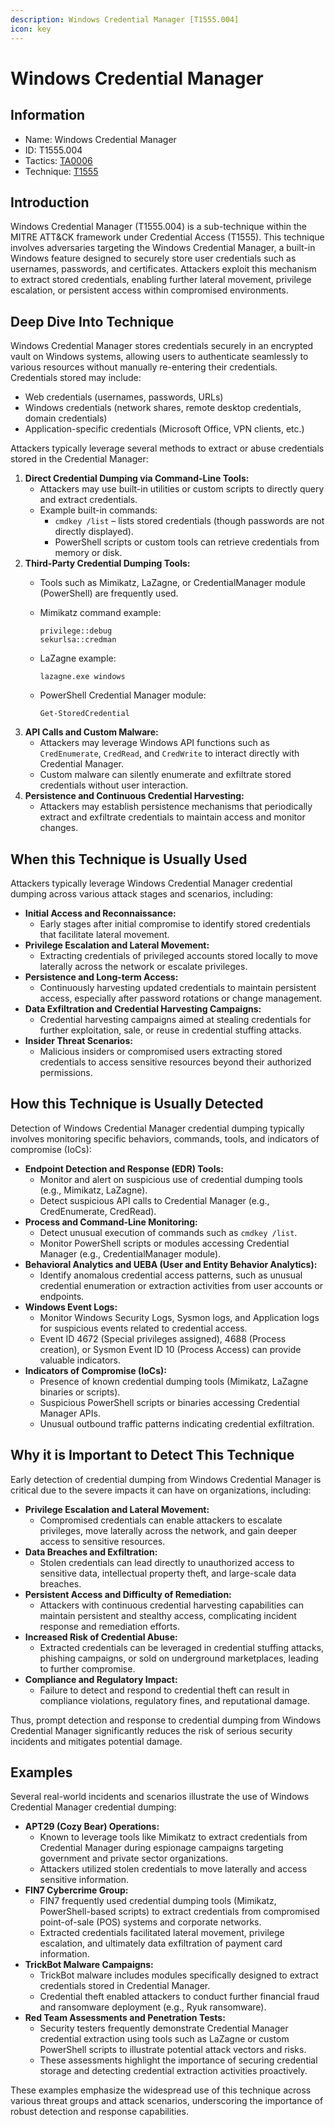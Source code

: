 ```yaml
---
description: Windows Credential Manager [T1555.004]
icon: key
---
```


# Windows Credential Manager

## Information

* Name: Windows Credential Manager
* ID: T1555.004
* Tactics: [TA0006](../)
* Technique: [T1555](./)

## Introduction

Windows Credential Manager (T1555.004) is a sub-technique within the MITRE ATT\&CK framework under Credential Access (T1555). This technique involves adversaries targeting the Windows Credential Manager, a built-in Windows feature designed to securely store user credentials such as usernames, passwords, and certificates. Attackers exploit this mechanism to extract stored credentials, enabling further lateral movement, privilege escalation, or persistent access within compromised environments.

## Deep Dive Into Technique

Windows Credential Manager stores credentials securely in an encrypted vault on Windows systems, allowing users to authenticate seamlessly to various resources without manually re-entering their credentials. Credentials stored may include:

* Web credentials (usernames, passwords, URLs)
* Windows credentials (network shares, remote desktop credentials, domain credentials)
* Application-specific credentials (Microsoft Office, VPN clients, etc.)

Attackers typically leverage several methods to extract or abuse credentials stored in the Credential Manager:

1. **Direct Credential Dumping via Command-Line Tools:**
   * Attackers may use built-in utilities or custom scripts to directly query and extract credentials.
   * Example built-in commands:
     * `cmdkey /list` – lists stored credentials (though passwords are not directly displayed).
     * PowerShell scripts or custom tools can retrieve credentials from memory or disk.
2. **Third-Party Credential Dumping Tools:**
   * Tools such as Mimikatz, LaZagne, or CredentialManager module (PowerShell) are frequently used.
   *   Mimikatz command example:

       ```
       privilege::debug
       sekurlsa::credman
       ```
   *   LaZagne example:

       ```
       lazagne.exe windows
       ```
   *   PowerShell Credential Manager module:

       ```
       Get-StoredCredential
       ```
3. **API Calls and Custom Malware:**
   * Attackers may leverage Windows API functions such as `CredEnumerate`, `CredRead`, and `CredWrite` to interact directly with Credential Manager.
   * Custom malware can silently enumerate and exfiltrate stored credentials without user interaction.
4. **Persistence and Continuous Credential Harvesting:**
   * Attackers may establish persistence mechanisms that periodically extract and exfiltrate credentials to maintain access and monitor changes.

## When this Technique is Usually Used

Attackers typically leverage Windows Credential Manager credential dumping across various attack stages and scenarios, including:

* **Initial Access and Reconnaissance:**
  * Early stages after initial compromise to identify stored credentials that facilitate lateral movement.
* **Privilege Escalation and Lateral Movement:**
  * Extracting credentials of privileged accounts stored locally to move laterally across the network or escalate privileges.
* **Persistence and Long-term Access:**
  * Continuously harvesting updated credentials to maintain persistent access, especially after password rotations or change management.
* **Data Exfiltration and Credential Harvesting Campaigns:**
  * Credential harvesting campaigns aimed at stealing credentials for further exploitation, sale, or reuse in credential stuffing attacks.
* **Insider Threat Scenarios:**
  * Malicious insiders or compromised users extracting stored credentials to access sensitive resources beyond their authorized permissions.

## How this Technique is Usually Detected

Detection of Windows Credential Manager credential dumping typically involves monitoring specific behaviors, commands, tools, and indicators of compromise (IoCs):

* **Endpoint Detection and Response (EDR) Tools:**
  * Monitor and alert on suspicious use of credential dumping tools (e.g., Mimikatz, LaZagne).
  * Detect suspicious API calls to Credential Manager (e.g., CredEnumerate, CredRead).
* **Process and Command-Line Monitoring:**
  * Detect unusual execution of commands such as `cmdkey /list`.
  * Monitor PowerShell scripts or modules accessing Credential Manager (e.g., CredentialManager module).
* **Behavioral Analytics and UEBA (User and Entity Behavior Analytics):**
  * Identify anomalous credential access patterns, such as unusual credential enumeration or extraction activities from user accounts or endpoints.
* **Windows Event Logs:**
  * Monitor Windows Security Logs, Sysmon logs, and Application logs for suspicious events related to credential access.
  * Event ID 4672 (Special privileges assigned), 4688 (Process creation), or Sysmon Event ID 10 (Process Access) can provide valuable indicators.
* **Indicators of Compromise (IoCs):**
  * Presence of known credential dumping tools (Mimikatz, LaZagne binaries or scripts).
  * Suspicious PowerShell scripts or binaries accessing Credential Manager APIs.
  * Unusual outbound traffic patterns indicating credential exfiltration.

## Why it is Important to Detect This Technique

Early detection of credential dumping from Windows Credential Manager is critical due to the severe impacts it can have on organizations, including:

* **Privilege Escalation and Lateral Movement:**
  * Compromised credentials can enable attackers to escalate privileges, move laterally across the network, and gain deeper access to sensitive resources.
* **Data Breaches and Exfiltration:**
  * Stolen credentials can lead directly to unauthorized access to sensitive data, intellectual property theft, and large-scale data breaches.
* **Persistent Access and Difficulty of Remediation:**
  * Attackers with continuous credential harvesting capabilities can maintain persistent and stealthy access, complicating incident response and remediation efforts.
* **Increased Risk of Credential Abuse:**
  * Extracted credentials can be leveraged in credential stuffing attacks, phishing campaigns, or sold on underground marketplaces, leading to further compromise.
* **Compliance and Regulatory Impact:**
  * Failure to detect and respond to credential theft can result in compliance violations, regulatory fines, and reputational damage.

Thus, prompt detection and response to credential dumping from Windows Credential Manager significantly reduces the risk of serious security incidents and mitigates potential damage.

## Examples

Several real-world incidents and scenarios illustrate the use of Windows Credential Manager credential dumping:

* **APT29 (Cozy Bear) Operations:**
  * Known to leverage tools like Mimikatz to extract credentials from Credential Manager during espionage campaigns targeting government and private sector organizations.
  * Attackers utilized stolen credentials to move laterally and access sensitive information.
* **FIN7 Cybercrime Group:**
  * FIN7 frequently used credential dumping tools (Mimikatz, PowerShell-based scripts) to extract credentials from compromised point-of-sale (POS) systems and corporate networks.
  * Extracted credentials facilitated lateral movement, privilege escalation, and ultimately data exfiltration of payment card information.
* **TrickBot Malware Campaigns:**
  * TrickBot malware includes modules specifically designed to extract credentials stored in Credential Manager.
  * Credential theft enabled attackers to conduct further financial fraud and ransomware deployment (e.g., Ryuk ransomware).
* **Red Team Assessments and Penetration Tests:**
  * Security testers frequently demonstrate Credential Manager credential extraction using tools such as LaZagne or custom PowerShell scripts to illustrate potential attack vectors and risks.
  * These assessments highlight the importance of securing credential storage and detecting credential extraction activities proactively.

These examples emphasize the widespread use of this technique across various threat groups and attack scenarios, underscoring the importance of robust detection and response capabilities.
